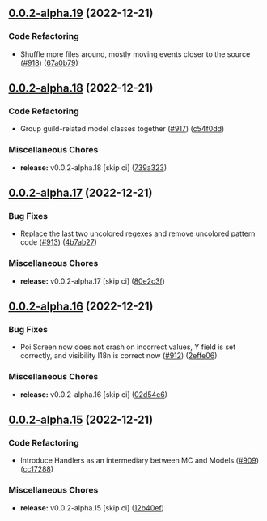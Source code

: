 ## [0.0.2-alpha.19](https://github.com/Wynntils/Artemis/compare/v0.0.2-alpha.18...v0.0.2-alpha.19) (2022-12-21)


### Code Refactoring

* Shuffle more files around, mostly moving events closer to the source ([#918](https://github.com/Wynntils/Artemis/issues/918)) ([67a0b79](https://github.com/Wynntils/Artemis/commit/67a0b79bd48a1d362c955060fde637d83c44baf8))

## [0.0.2-alpha.18](https://github.com/Wynntils/Artemis/compare/v0.0.2-alpha.17...v0.0.2-alpha.18) (2022-12-21)


### Code Refactoring

* Group guild-related model classes together ([#917](https://github.com/Wynntils/Artemis/issues/917)) ([c54f0dd](https://github.com/Wynntils/Artemis/commit/c54f0dd360f0a75d39c68b18380059b4441739a0))


### Miscellaneous Chores

* **release:** v0.0.2-alpha.18 [skip ci] ([739a323](https://github.com/Wynntils/Artemis/commit/739a323735a3b882eaa8c4a0d57a6c40122f5b5d))

## [0.0.2-alpha.17](https://github.com/Wynntils/Artemis/compare/v0.0.2-alpha.16...v0.0.2-alpha.17) (2022-12-21)


### Bug Fixes

* Replace the last two uncolored regexes and remove uncolored pattern code ([#913](https://github.com/Wynntils/Artemis/issues/913)) ([4b7ab27](https://github.com/Wynntils/Artemis/commit/4b7ab2796d2d18c5dcd9764911ce2e578c259342))


### Miscellaneous Chores

* **release:** v0.0.2-alpha.17 [skip ci] ([80e2c3f](https://github.com/Wynntils/Artemis/commit/80e2c3f8def3a11e112875ac27744e281532d77c))

## [0.0.2-alpha.16](https://github.com/Wynntils/Artemis/compare/v0.0.2-alpha.15...v0.0.2-alpha.16) (2022-12-21)


### Bug Fixes

* Poi Screen now does not crash on incorrect values, Y field is set correctly, and visibility I18n is correct now ([#912](https://github.com/Wynntils/Artemis/issues/912)) ([2effe06](https://github.com/Wynntils/Artemis/commit/2effe06c4e7a8c690937fce326ea8a0e99633bfb))


### Miscellaneous Chores

* **release:** v0.0.2-alpha.16 [skip ci] ([02d54e6](https://github.com/Wynntils/Artemis/commit/02d54e67b60845342d6db9e867824f4c232cce41))

## [0.0.2-alpha.15](https://github.com/Wynntils/Artemis/compare/v0.0.2-alpha.14...v0.0.2-alpha.15) (2022-12-21)


### Code Refactoring

* Introduce Handlers as an intermediary between MC and Models ([#909](https://github.com/Wynntils/Artemis/issues/909)) ([cc17288](https://github.com/Wynntils/Artemis/commit/cc17288b9415019be86e953512263fe0c398347a))


### Miscellaneous Chores

* **release:** v0.0.2-alpha.15 [skip ci] ([12b40ef](https://github.com/Wynntils/Artemis/commit/12b40efe06f2ed1732ca4b26c397cec26ff7ee42))

